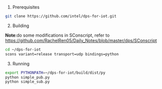 1. Prerequisites
```bash
git clone https://github.com/intel/dps-for-iot.git
```
2. Building
  
  **Note**:do some modifications in SConscript, refer to https://github.com/RachelRen05/Daily_Notes/blob/master/dps/SConscript
```bash
cd ~/dps-for-iot
scons variant=release transport=udp bindings=python
```
3. Running
```bash
export PYTHONPATH=~/dps-for-iot/build/dist/py
python simple_pub.py
python simple_sub.py
```
